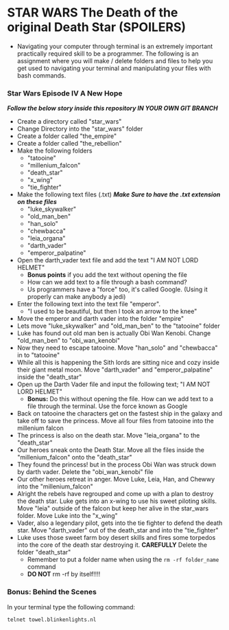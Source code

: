 # STAR WARS The Death of the original Death Star (SPOILERS)

* Navigating your computer through terminal is an extremely important practically required skill to be a programmer. The following is an assignment where you will make / delete folders and files to help you get used to navigating your terminal and manipulating your files with bash commands.

### Star Wars Episode IV A New Hope

***Follow the below story inside this repository IN YOUR OWN GIT BRANCH***

* Create a directory called "star_wars"
* Change Directory into the "star_wars" folder
* Create a folder called "the_empire"
* Create a folder called "the_rebellion"
* Make the following folders
	* "tatooine"
	* "millenium_falcon"
	* "death_star"
	* "x_wing"
	* "tie_fighter"
* Make the following text files (.txt) ***Make Sure to have the .txt extension on these files***
	* "luke_skywalker"
	* "old_man_ben"
	* "han_solo"
	* "chewbacca"
	* "leia_organa"
	* "darth_vader"
	* "emperor_palpatine"
* Open the darth_vader text file and add the text "I AM NOT LORD HELMET"
	* **Bonus points** if you add the text without opening the file
	* How can we add text to a file through a bash command?
	* Us programmers have a "force" too, it's called Google. (Using it properly can make anybody a jedi)
* Enter the following text into the text file "emperor". 
	* "I used to be beautiful, but then I took an arrow to the knee"
* Move the emperor and darth vader into the folder "empire"
* Lets move "luke_skywalker" and "old_man_ben" to the "tatooine" folder
* Luke has found out old man ben is actually Obi Wan Kenobi. Change "old_man_ben" to "obi_wan_kenobi"
* Now they need to escape tatooine. Move "han_solo" and "chewbacca" in to "tatooine"
* While all this is happening the Sith lords are sitting nice and cozy inside their giant metal moon. Move "darth_vader" and "emperor_palpatine" inside the "death_star"
* Open up the Darth Vader file and input the following text; "I AM NOT LORD HELMET"
	* **Bonus:** Do this without opening the file. How can we add text to a file through the terminal. Use the force known as Google
* Back on tatooine the characters get on the fastest ship in the galaxy and take off to save the princess. Move all four files from tatooine into the millenium falcon
* The princess is also on the death star. Move "leia_organa" to the "death_star"
* Our heroes sneak onto the Death Star. Move all the files inside the "millenium_falcon" onto the "death_star" 
* They found the princess! but in the process Obi Wan was struck down by darth vader. Delete the "obi_wan_kenobi" file 
* Our other heroes retreat in anger. Move Luke, Leia, Han, and Chewwy into the "millenium_falcon"
* Alright the rebels have regrouped and come up with a plan to destroy the death star. Luke gets into an x-wing to use his sweet piloting skills. Move "leia" outside of the falcon but keep her alive in the star_wars folder. Move Luke into the "x_wing"
* Vader, also a legendary pilot, gets into the tie fighter to defend the death star. Move "darth_vader" out of the death_star and into the "tie_fighter"
* Luke uses those sweet farm boy desert skills and fires some torpedos into the core of the death star destroying it. **CAREFULLY** Delete the folder "death_star"
	* Remember to put a folder name when using the `rm -rf folder_name` command
	* **DO NOT** rm -rf by itself!!!!

### Bonus: Behind the Scenes
In your terminal type the following command:
```
telnet towel.blinkenlights.nl
```
